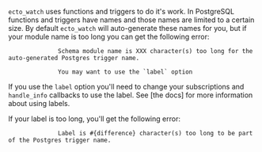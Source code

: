 `ecto_watch` uses functions and triggers to do it's work.  In PostgreSQL functions and triggers have names and those names are limited to a certain size.  By default `ecto_watch` will auto-generate these names for you, but if your module name is too long you can get the following error:

```text
              Schema module name is XXX character(s) too long for the auto-generated Postgres trigger name.

              You may want to use the `label` option
```

If you use the `label` option you'll need to change your subscriptions and `handle_info` callbacks to use the label.  See [the docs] for more information about using labels.

If your label is too long, you'll get the following error:

```text
              Label is #{difference} character(s) too long to be part of the Postgres trigger name.

```

